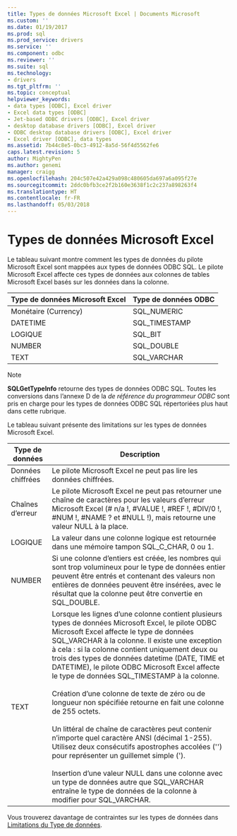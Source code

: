```yaml
---
title: Types de données Microsoft Excel | Documents Microsoft
ms.custom: ''
ms.date: 01/19/2017
ms.prod: sql
ms.prod_service: drivers
ms.service: ''
ms.component: odbc
ms.reviewer: ''
ms.suite: sql
ms.technology:
- drivers
ms.tgt_pltfrm: ''
ms.topic: conceptual
helpviewer_keywords:
- data types [ODBC], Excel driver
- Excel data types [ODBC]
- Jet-based ODBC drivers [ODBC], Excel driver
- desktop database drivers [ODBC], Excel driver
- ODBC desktop database drivers [ODBC], Excel driver
- Excel driver [ODBC], data types
ms.assetid: 7b44c8e5-0bc3-4912-8a5d-56f4d5562fe6
caps.latest.revision: 5
author: MightyPen
ms.author: genemi
manager: craigg
ms.openlocfilehash: 204c507e42a429a098c480605da697a6a095f27e
ms.sourcegitcommit: 2ddc0bfb3ce2f2b160e3638f1c2c237a898263f4
ms.translationtype: HT
ms.contentlocale: fr-FR
ms.lasthandoff: 05/03/2018
---
```

# <a name="microsoft-excel-data-types"></a>Types de données Microsoft Excel
Le tableau suivant montre comment les types de données du pilote Microsoft Excel sont mappées aux types de données ODBC SQL. Le pilote Microsoft Excel affecte ces types de données aux colonnes de tables Microsoft Excel basés sur les données dans la colonne.  
  
|Type de données Microsoft Excel|Type de données ODBC|  
|-------------------------------|--------------------|  
|Monétaire (Currency)|SQL_NUMERIC|  
|DATETIME|SQL_TIMESTAMP|  
|LOGIQUE|SQL_BIT|  
|NUMBER|SQL_DOUBLE|  
|TEXT|SQL_VARCHAR|  
  
> [!NOTE]  
>  **SQLGetTypeInfo** retourne des types de données ODBC SQL. Toutes les conversions dans l’annexe D de la *de référence du programmeur ODBC* sont pris en charge pour les types de données ODBC SQL répertoriées plus haut dans cette rubrique.  
  
 Le tableau suivant présente des limitations sur les types de données Microsoft Excel.  
  
|Type de données| Description|  
|---------------|-----------------|  
|Données chiffrées|Le pilote Microsoft Excel ne peut pas lire les données chiffrées.|  
|Chaînes d’erreur|Le pilote Microsoft Excel ne peut pas retourner une chaîne de caractères pour les valeurs d’erreur Microsoft Excel (# n/a !, #VALUE !, #REF !, #DIV/0 !, #NUM !, #NAME ? et #NULL !), mais retourne une valeur NULL à la place.|  
|LOGIQUE|La valeur dans une colonne logique est retournée dans une mémoire tampon SQL_C_CHAR, 0 ou 1.|  
|NUMBER|Si une colonne d’entiers est créée, les nombres qui sont trop volumineux pour le type de données entier peuvent être entrés et contenant des valeurs non entières de données peuvent être insérées, avec le résultat que la colonne peut être convertie en SQL_DOUBLE.|  
|TEXT|Lorsque les lignes d’une colonne contient plusieurs types de données Microsoft Excel, le pilote ODBC Microsoft Excel affecte le type de données SQL_VARCHAR à la colonne. Il existe une exception à cela : si la colonne contient uniquement deux ou trois des types de données datetime (DATE, TIME et DATETIME), le pilote ODBC Microsoft Excel affecte le type de données SQL_TIMESTAMP à la colonne.<br /><br /> Création d’une colonne de texte de zéro ou de longueur non spécifiée retourne en fait une colonne de 255 octets.<br /><br /> Un littéral de chaîne de caractères peut contenir n’importe quel caractère ANSI (décimal 1-255). Utilisez deux consécutifs apostrophes accolées ('') pour représenter un guillemet simple (').<br /><br /> Insertion d’une valeur NULL dans une colonne avec un type de données autre que SQL_VARCHAR entraîne le type de données de la colonne à modifier pour SQL_VARCHAR.|  
  
 Vous trouverez davantage de contraintes sur les types de données dans [Limitations du Type de données](../../odbc/microsoft/data-type-limitations.md).
